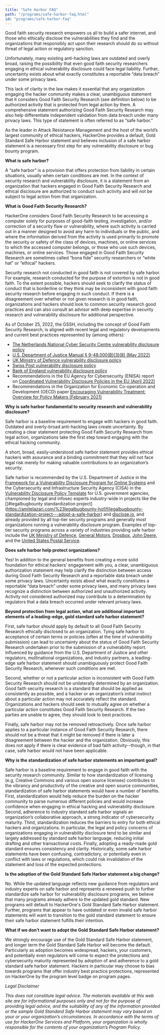 ```yaml
---
title: "Safe Harbor FAQ"
path: "/programs/safe-harbor-faq.html"
id: "programs/safe-harbor-faq"
---
```

Good faith security research empowers us all to build a safer internet, and those who ethically disclose the vulnerabilities they find and the organizations that responsibly act upon their research should do so without threat of legal action or regulatory sanction.

Unfortunately, many existing anti-hacking laws are outdated and overly broad, raising the possibility that even good faith security researchers engaging in ethical vulnerability disclosure could face legal liability. Further, uncertainty exists about what exactly constitutes a reportable “data breach” under some privacy laws.

This lack of clarity in the law makes it essential that any organization engaging the hacker community makes a clear, unambiguous statement that it considers Good Faith Security Research (see definition below) to be authorized activity that is protected from legal action by them. A comprehensive statement authorizing Good Faith Security Research may also help differentiate independent validation from data breach under many privacy laws. This type of statement is often referred to as “safe harbor.”

As the leader in Attack Resistance Management and the host of the world’s largest community of ethical hackers, HackerOne provides a default, Gold Standard Safe Harbor statement and believes inclusion of a safe harbor statement is a necessary first step for any vulnerability disclosure or bug bounty program.

**What is safe harbor?**

A “safe harbor” is a provision that offers protection from liability in certain situations, usually when certain conditions are met. In the context of security research and vulnerability disclosure, it is a statement from an organization that hackers engaged in Good Faith Security Research and ethical disclosure are authorized to conduct such activity and will not be subject to legal action from that organization.

**What is Good Faith Security Research?**

HackerOne considers Good Faith Security Research to be accessing a computer solely for purposes of good-faith testing, investigation, and/or correction of a security flaw or vulnerability, where such activity is carried out in a manner designed to avoid any harm to individuals or the public, and where the information derived from the activity is used primarily to promote the security or safety of the class of devices, machines, or online services to which the accessed computer belongs, or those who use such devices, machines, or online services. Those engaged in Good Faith Security Research are sometimes called “bona fide” security researchers or “white hat” or “ethical” hackers.

Security research not conducted in good faith is not covered by safe harbor. For example, research conducted for the purpose of extortion is not in good faith. To the extent possible, hackers should seek to clarify the status of conduct that is borderline or they think may be inconsistent with good faith security research before engaging in such conduct. If there is a disagreement over whether or not given research is in good faith, organizations and hackers should look to common security research good practices and can also consult an advisor with deep expertise in security research and vulnerability disclosure for additional perspective.

As of October 25, 2022, the GSSH, including the concept of Good Faith Security Research, is aligned with recent legal and regulatory developments and current best practices represented by (among others):

* [The Netherlands National Cyber Security Centre vulnerability disclosure policy](https://english.ncsc.nl/contact/reporting-a-vulnerability-cvd)
* [U.S. Department of Justice Manual § 9-48.000(B)(3)(8) (May 2022)](https://www.justice.gov/jm/jm-9-48000-computer-fraud)
* [UK Ministry of Defence vulnerability disclosure policy](https://www.gov.uk/guidance/report-a-vulnerability-on-an-mod-system)
* [Swiss Post vulnerability disclosure policy](https://vdp.post.ch/p/Information-Security)
* [Bank of England vulnerability disclosure policy](https://www.bankofengland.co.uk/vulnerability-disclosure-policy)
* Recommendations in the EU Agency for Cybersecurity (ENISA) report on [Coordinated Vulnerability Disclosure Policies in the EU (April 2022)](https://www.enisa.europa.eu/publications/coordinated-vulnerability-disclosure-policies-in-the-eu)
* Recommendations in the Organization for Economic Co-operation and Development (OECD) paper [Encouraging Vulnerability Treatment: Overview for Policy Makers (February 2021)](https://www.oecd-ilibrary.org/docserver/0e2615ba-en.pdf?expires=1659544348&id=id&accname=guest&checksum=E7BC1271065B512295624F5F0091CABB)

**Why is safe harbor fundamental to security research and vulnerability disclosure?**

Safe harbor is a baseline requirement to engage with hackers in good faith. Outdated and overly-broad anti-hacking laws create uncertainty. By creating a clear statement protecting Good Faith Security Research from legal action, organizations take the first step toward engaging with the ethical hacking community.

A short, broad, easily-understood safe harbor statement provides ethical hackers with assurance and a binding commitment that they will not face legal risk merely for making valuable contributions to an organization’s security.

Safe harbor is recommended by the U.S. Department of Justice in the [Framework for a Vulnerability Disclosure Program for Online Systems](https://www.justice.gov/criminal-ccips/page/file/983996/download) and the Cybersecurity and Infrastructure Security Agency (CISA) in the [Vulnerability Disclosure Policy Template](https://www.cisa.gov/vulnerability-disclosure-policy-template) for U.S. government agencies, championed by legal and infosec experts industry-wide in projects like the []#legalbugbounty standardization project](https://amitelazari.com/%23legalbugbounty-hof/f/legalbugbounty-standardization-project---adopt-a-safe-harbor) and [disclose.io](https://disclose.io/), and already provided by all top-tier security programs and generally most organizations running a vulnerability disclosure program. Examples of top-tier security programs across a variety of industries providing safe harbor include the [UK Ministry of Defence](https://www.gov.uk/guidance/report-a-vulnerability-on-an-mod-system), [General Motors](https://hackerone.com/gm?type=team), [Dropbox](https://hackerone.com/dropbox?type=team), [John Deere](https://hackerone.com/john-deere?type=team), and the [United States Postal Service](https://hackerone.com/usps?type=team).

**Does safe harbor help protect organizations?**

Yes! In addition to the general benefits from creating a more solid foundation for ethical hackers’ engagement with you, a clear, unambiguous authorization statement may help clarify the distinction between access during Good Faith Security Research and a reportable data breach under some privacy laws.  Uncertainty exists about what exactly constitutes a reportable “data breach” under some privacy laws, and many privacy laws recognize a distinction between authorized and unauthorized activity. Activity not considered authorized may contribute to a determination by regulators that a data breach occurred under relevant privacy laws.

**Beyond protection from legal action, what are additional important elements of a leading-edge, gold standard safe harbor statement?**

First, safe harbor should apply by default to all Good Faith Security Research ethically disclosed to an organization. Tying safe harbor to acceptance of certain terms or policies (often at the time of vulnerability submission) can lead to uncertainty about the status of Good Faith Security Research undertaken prior to the submission of a vulnerability report. Influenced by guidance from the U.S. Department of Justice and other regulators, multinational organizations, and industry partners, a leading-edge safe harbor statement should unambiguously protect Good Faith Security Research, whenever such conditions are met.

Second, whether or not a particular action is inconsistent with Good Faith Security Research should not be unilaterally determined by an organization. Good faith security research is a standard that should be applied as consistently as possible, and a hacker or an organization’s initial instinct about a particular action may not accurately reflect the standard. Organizations and hackers should seek to mutually agree on whether a particular action constitutes Good Faith Security Research. If the two parties are unable to agree, they should look to best practices.

Finally, safe harbor may not be removed retroactively. Once safe harbor applies to a particular instance of Good Faith Security Research, there should not be a threat that it might be removed if there is later a disagreement between the hacker and the organization. Obviously, this does not apply if there is clear evidence of bad faith activity--though, in that case, safe harbor would not have been applicable.

**Why is the standardization of safe harbor statements an important goal?**

Safe harbor is a baseline requirement to engage in good faith with the security research community. Similar to how standardization of licensing (e.g, Creative Commons and various open source licenses) contributes to the vibrancy and productivity of the creative and open source communities, standardization of safe harbor statements would have a number of benefits. First, standardization would help reduce the burden on the hacker community to parse numerous different policies and would increase confidence when engaging in ethical hacking and vulnerability disclosure. Second, adherence to industry standard safe harbor signals an organization’s collaborative approach, a strong indicator of cybersecurity maturity. Third, standardization reduces the barriers to entry for both ethical hackers and organizations. In particular, the legal and policy concerns of organizations engaging in vulnerability disclosure tend to be similar and largely addressed by standard safe harbor language, reducing initial drafting and other transactional costs. Finally, adopting a ready-made gold standard ensures consistency and clarity. Historically, some safe harbor statements have been confusing, contradictory, or potentially even in conflict with laws or regulations, which could risk invalidation of the statement and loss of the expected protections.

**Is the adoption of the Gold Standard Safe Harbor statement a big change?**

No. While the updated language reflects new guidance from regulators and industry experts on safe harbor and represents a renewed push to further standardize safe harbor for vulnerability disclosure programs, we believe that many programs already adhere to the updated gold standard. New programs will default to HackerOne's Gold Standard Safe Harbor statement. Further, programs that appear to have outdated or even invalid safe harbor statements will want to transition to the gold standard statement to ensure their safe harbor statement fulfills their intention.

**What if we don’t want to adopt the Gold Standard Safe Harbor statement?**

We strongly encourage use of the Gold Standard Safe Harbor statement, and longer term the Gold Standard Safe Harbor will become the default. Particularly as adoption becomes widespread, hackers, your customers, and potentially even regulators will come to expect the protections and cybersecurity maturity represented by adoption of and adherence to a gold standard safe harbor statement. Hackers in particular may choose to bias towards programs that offer industry best practice protections, represented on HackerOne by the program level badge on program pages.

*Legal Disclaimer*

*This does not constitute legal advice. The materials available at this web site are for informational purposes only and not for the purpose of providing legal advice, and the suitability of any of the information provided or the sample Gold Standard Safe Harbor statement may vary based on your or your organization’s circumstances. In accordance with the terms of use for HackerOne Services and Platform, your organization is wholly responsible for the contents of your organization’s Program Policy.*
